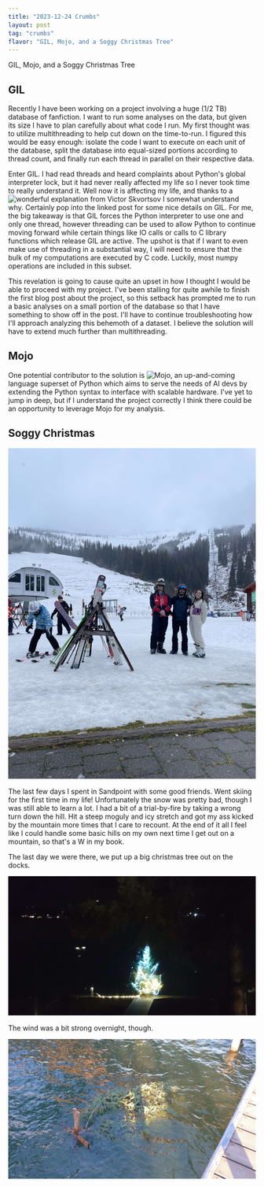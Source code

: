 ```yaml
---
title: "2023-12-24 Crumbs"
layout: post
tag: "crumbs"
flavor: "GIL, Mojo, and a Soggy Christmas Tree"
---
```


GIL, Mojo, and a Soggy Christmas Tree

## GIL

Recently I have been working on a project involving a huge (1/2 TB) database of fanfiction. I want to run some analyses on the data, but given its size I have to plan carefully about what code I run. My first thought was to utilize multithreading to help cut down on the time-to-run. I figured this would be easy enough: isolate the code I want to execute on each unit of the database, split the database into equal-sized portions according to thread count, and finally run each thread in parallel on their respective data. 

Enter GIL. I had read threads and heard complaints about Python's global interpreter lock, but it had never really affected my life so I never took time to really understand it. Well now it is affecting my life, and thanks to a ![wonderful explanation](https://tenthousandmeters.com/blog/python-behind-the-scenes-13-the-gil-and-its-effects-on-python-multithreading/) from Victor Skvortsov I somewhat understand why. Certainly pop into the linked post for some nice details on GIL. For me, the big takeaway is that GIL forces the Python interpreter to use one and only one thread, however threading can be used to allow Python to continue moving forward while certain things like IO calls or calls to C library functions which release GIL are active. The upshot is that if I want to even make use of threading in a substantial way, I will need to ensure that the bulk of my computations are executed by C code. Luckily, most numpy operations are included in this subset.

This revelation is going to cause quite an upset in how I thought I would be able to proceed with my project. I've been stalling for quite awhile to finish the first blog post about the project, so this setback has prompted me to run a basic analyses on a small portion of the database so that I have something to show off in the post. I'll have to continue troubleshooting how I'll approach analyzing this behemoth of a dataset. I believe the solution will have to extend much further than multithreading.

## Mojo
One potential contributor to the solution is ![Mojo](https://www.modular.com/max/mojo), an up-and-coming language superset of Python which aims to serve the needs of AI devs by extending the Python syntax to interface with scalable hardware. I've yet to jump in deep, but if I understand the project correctly I think there could be an opportunity to leverage Mojo for my analysis.

## Soggy Christmas
![skiing](/assets/images/20231224/skiing.jpg)

The last few days I spent in Sandpoint with some good friends. Went skiing for the first time in my life! Unfortunately the snow was pretty bad, though I was still able to learn a lot. I had a bit of a trial-by-fire by taking a wrong turn down the hill. Hit a steep moguly and icy stretch and got my ass kicked by the mountain more times that I care to recount. At the end of it all I feel like I could handle some basic hills on my own next time I get out on a mountain, so that's a W in my book.

The last day we were there, we put up a big christmas tree out on the docks.

![skiing](/assets/images/20231224/chrimbus.jpg)

The wind was a bit strong overnight, though.

![skiing](/assets/images/20231224/soggy.jpg)

